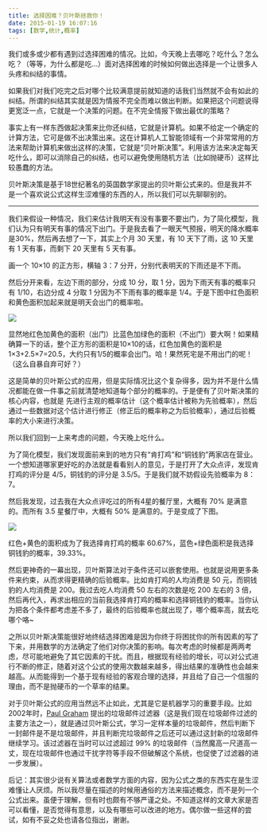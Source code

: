 ```yaml
---
title: 选择困难？贝叶斯拯救你！
date: 2015-01-19 16:07:16
tags: [数学,统计,概率]
---
```


我们或多或少都有遇到过选择困难的情况。比如，今天晚上去哪吃？吃什么？怎么吃？（等等，为什么都是吃...）面对选择困难的时候如何做出选择是一个让很多人头疼和纠结的事情。

如果我们对我们吃完之后对哪个比较满意提前就知道的话我们当然就不会有如此的纠结。所谓的纠结其实就是因为情报不完全而难以做出判断。如果把这个问题说得更宽泛一点，它就是一个决策的问题。在不完全情报下做出最优的策略？

<!--more-->

事实上有一样东西做起决策来比你还纠结，它就是计算机。如果不给定一个确定的计算方法，它可是做不出决策出来。这在计算机人工智能领域有一个非常常用的方法来帮助计算机来做出这样的决策，它就是“贝叶斯决策”。利用该方法来决定每天吃什么，即可以消除自己的纠结，也可以避免使用随机方法（比如抛硬币）这样比较愚蠢的方法。

贝叶斯决策是基于18世纪著名的英国数学家提出的贝叶斯公式来的。但是我并不是一个喜欢说公式这样生涩难懂的东西的人，所以我们可以先聊聊别的。

---

我们来假设一种情况，我们来估计我明天有没有事要不要出门，为了简化模型，我们认为只有明天有事的情况下出门。于是我去看了一眼天气预报，明天的降水概率是30%，然后再去想了一下，其实上个月 30 天里，有 10 天下了雨，这 10 天里有 1 天有事，而剩下 20 天里有 5 天有事。

画一个 10×10 的正方形，横轴 3：7 分开，分别代表明天的下雨还是不下雨。

然后分开来看，左边下雨的部分，分成 10 分，取 1 分，因为下雨天有事的概率只有 1/10，右边分成 4 分取 1 分因为不下雨有事的概率是 1/4。于是下图中红色面积和黄色面积加起来就是明天会出门的概率啦。

![](http://cdn.heckpsi.com/890_2.jpg)

显然地红色加黄色的面积（出门）比蓝色加绿色的面积（不出门）要大啊！如果精确算一下的话，整个正方形的面积是10×10的话，红色加黄色的面积是 1×3+2.5×7=20.5，大约只有1/5的概率会出门。哈！果然死宅是不用出门的呢！（这么自暴自弃可好？）

这是简单的贝叶斯公式的应用，但是实际情况比这个复杂得多，因为并不是什么情况都能在做一件事之前就清楚地知道每个部分的概率的。于是便有了贝叶斯决策的核心内容，也就是 先进行主观的概率估计（这个概率估计被称为先验概率），然后通过一些数据对这个估计进行修正（修正后的概率称之为后验概率），通过后验概率的大小来进行决策。

所以我们回到一上来考虑的问题，今天晚上吃什么。

为了简化模型，我们发现面前来到的地方只有“肯打鸡”和“铜钱豹”两家店在营业。一个想知道哪家更好吃的办法就是看看别人的意见，于是打开了大众点评，发现肯打鸡的评分是 4/5，铜钱豹的评分是 3.5/5。于是我们就不妨假设先验概率为 8：7。

然后我发现，过去我在大众点评吃过的所有4星的餐厅里，大概有 70% 是满意的。而所有 3.5 星餐厅中，大概有 50% 是满意的。于是变成了下图。

![](http://cdn.heckpsi.com/890_3.png)

红色+黄色的面积成为了我选择肯打鸡的概率 60.67%，蓝色+绿色面积是我选择铜钱豹的概率，39.33%。

然后更神奇的一幕出现，贝叶斯算法对于条件还可以嵌套使用。也就是说用更多条件来约束，从而求得更精确的后验概率。比如肯打鸡的人均消费是 50 元，而铜钱豹的人均消费是 200。我过去吃人均消费 50 左右的次数是吃 200 左右的 3 倍，然后再代入，再求出相应的当前我选择肯打鸡的概率和选择铜钱豹的概率。当你认为把各个条件都考虑差不多了，最终的后验概率也就出现了，哪个概率高，就去吃哪个咯~

之所以贝叶斯决策能很好地终结选择困难是因为你终于将困扰你的所有因素的写了下来，并用数学的方法确定了他们对你决策的影响。每次考虑的时候都是两两考虑，尽可能地避免了其它因素的干扰。而且，根据现有经验的增长，可以对公式进行不断的修正，随着对这个公式的使用次数越来越多，得出结果的准确性也会越来越高。从而能得到一个基于现有经验的客观合理的选择，并且给了自己一个信服的理由，而不是抛硬币的一个草率的结果。

对于贝叶斯公式的应用当然远不止如此，尤其是它是机器学习的重要手段。比如2002年时，[Paul Graham](http://www.paulgraham.com/spam.html) 提出的垃圾邮件过滤器（这是我们现在垃圾邮件过滤的主要方法之一），就是通过贝叶斯公式，学习一定样本量的垃圾邮件，然后判断下一封邮件是不是垃圾邮件，并且判断完垃圾邮件之后还可以通过这封新的垃圾邮件继续学习。该过滤器在当时可以过滤超过 99% 的垃圾邮件（当然魔高一尺道高一丈，现在垃圾邮件也通过干扰字符等手段不但破解这个系统，也促使了过滤器的进一步发展）。

<div class="tip">

后记：其实很少说有关算法或者数学方面的内容，因为公式之类的东西实在是生涩难懂让人厌烦。所以我尽量在描述的时候用通俗的方法来描述概念，而不是列一个公式出来。虽便于理解，但有时也颇有不够严谨之处。不知道这样的文章大家是否可以看懂，是否觉得有意思，以及有哪些可以改进的地方。偶尔做一些这样的尝试，如有不妥之处也请各位指出，谢谢。

</div>

